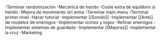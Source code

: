 
-Terminar randomización
-Mecánica de herido
-Coste extra de equilibrio si herido
-Mejora de movimiento sin arma
-Terminar main menu
-Terminar primer nivel
-Hacer tutorial
-Implementar [[Sonido]]
-Implementar [[Arte]] de modelos de enemigos
-Implementar iconos y logos
-Refinar enemigos
-Implementar sistemas de guardado
-Implementar [[Mejoras]]
-Implementar la cruz
-Marketing